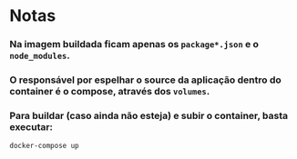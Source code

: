 # Notas

### Na imagem buildada ficam apenas os `package*.json` e o `node_modules`.

### O responsável por espelhar o source da aplicação dentro do container é o compose, através dos `volumes`.

### Para buildar (caso ainda não esteja) e subir o container, basta executar:

`docker-compose up`